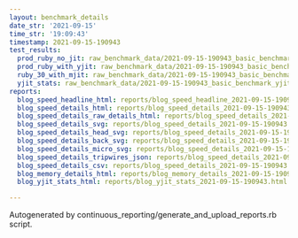 ```yaml
---
layout: benchmark_details
date_str: '2021-09-15'
time_str: '19:09:43'
timestamp: 2021-09-15-190943
test_results:
  prod_ruby_no_jit: raw_benchmark_data/2021-09-15-190943_basic_benchmark_prod_ruby_no_jit.json
  prod_ruby_with_yjit: raw_benchmark_data/2021-09-15-190943_basic_benchmark_prod_ruby_with_yjit.json
  ruby_30_with_mjit: raw_benchmark_data/2021-09-15-190943_basic_benchmark_ruby_30_with_mjit.json
  yjit_stats: raw_benchmark_data/2021-09-15-190943_basic_benchmark_yjit_stats.json
reports:
  blog_speed_headline_html: reports/blog_speed_headline_2021-09-15-190943.html
  blog_speed_details_html: reports/blog_speed_details_2021-09-15-190943.html
  blog_speed_details_raw_details_html: reports/blog_speed_details_2021-09-15-190943.raw_details.html
  blog_speed_details_svg: reports/blog_speed_details_2021-09-15-190943.svg
  blog_speed_details_head_svg: reports/blog_speed_details_2021-09-15-190943.head.svg
  blog_speed_details_back_svg: reports/blog_speed_details_2021-09-15-190943.back.svg
  blog_speed_details_micro_svg: reports/blog_speed_details_2021-09-15-190943.micro.svg
  blog_speed_details_tripwires_json: reports/blog_speed_details_2021-09-15-190943.tripwires.json
  blog_speed_details_csv: reports/blog_speed_details_2021-09-15-190943.csv
  blog_memory_details_html: reports/blog_memory_details_2021-09-15-190943.html
  blog_yjit_stats_html: reports/blog_yjit_stats_2021-09-15-190943.html

---
```

Autogenerated by continuous_reporting/generate_and_upload_reports.rb script.
